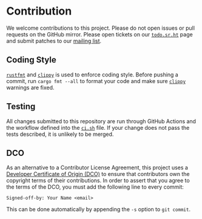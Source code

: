 # Contribution

We welcome contributions to this project. Please do not open issues or pull requests on the GitHub mirror. Please open tickets on our [`todo.sr.ht`](https://todo.sr.ht/~notgull/theo) page and submit patches to our [mailing list](https://lists.sr.ht/~notgull/theo-devel).

## Coding Style

[`rustfmt`] and [`clippy`] is used to enforce coding style. Before pushing a commit, run `cargo fmt --all` to format your code and make sure [`clippy`] warnings are fixed.

[`rustfmt`]: https://github.com/rust-lang/rustfmt
[`clippy`]: https://github.com/rust-lang/clippy

## Testing

All changes submitted to this repository are run through GitHub Actions and the workflow defined into the [`ci.sh`] file. If your change does not pass the tests described, it is unlikely to be merged.

[`ci.sh`]: https://git.sr.ht/~notgull/line-straddler/tree/main/item/ci/ci.sh

## DCO

As an alternative to a Contributor License Agreement, this project uses a [Developer Certificate of Origin (DCO)](./DCO.txt) to ensure that contributors own the copyright terms of their contributions. In order to assert that you agree to the terms of the DCO, you must add the following line to every commit:

```
Signed-off-by: Your Name <email>
```

This can be done automatically by appending the `-s` option to `git commit`.
